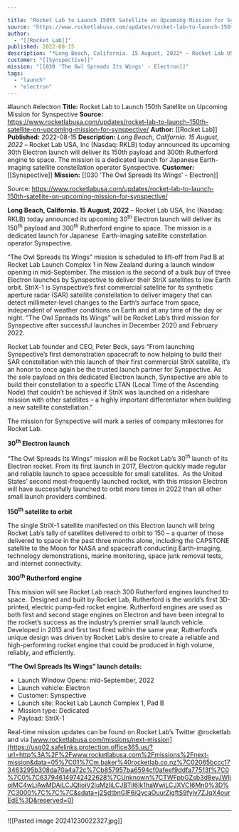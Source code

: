 ```yaml
---

title: "Rocket Lab to Launch 150th Satellite on Upcoming Mission for Synspective "
source: "https://www.rocketlabusa.com/updates/rocket-lab-to-launch-150th-satellite-on-upcoming-mission-for-synspective/"
author:
  - "[[Rocket Lab]]"
published: 2022-08-15
description: "*Long Beach, California. 15 August, 2022* – Rocket Lab USA, Inc (Nasdaq: RKLB) today announced its upcoming 30th Electron launch will deliver its 150th payload and 300th Rutherford engine to space. The mission is a dedicated launch for Japanese Earth-imaging satellite constellation operator Synspective."
customer: "[[Synspective]]"
mission: "[[030 'The Owl Spreads Its Wings' - Electron]]"
tags:
  - "launch"
  - "electron"
---
```


#launch #electron
**Title:** Rocket Lab to Launch 150th Satellite on Upcoming Mission for Synspective 
**Source:** https://www.rocketlabusa.com/updates/rocket-lab-to-launch-150th-satellite-on-upcoming-mission-for-synspective/
**Author:** [[Rocket Lab]]
**Published:** 2022-08-15
**Description:** *Long Beach, California. 15 August, 2022* – Rocket Lab USA, Inc (Nasdaq: RKLB) today announced its upcoming 30th Electron launch will deliver its 150th payload and 300th Rutherford engine to space. The mission is a dedicated launch for Japanese Earth-imaging satellite constellation operator Synspective.
**Customer:** [[Synspective]]
**Mission:** [[030 'The Owl Spreads Its Wings' - Electron]]

Source: https://www.rocketlabusa.com/updates/rocket-lab-to-launch-150th-satellite-on-upcoming-mission-for-synspective/

**Long Beach, California. 15 August, 2022** – Rocket Lab USA, Inc (Nasdaq: RKLB) today announced its upcoming 30<sup>th</sup> Electron launch will deliver its 150<sup>th</sup> payload and 300<sup>th</sup> Rutherford engine to space. The mission is a dedicated launch for Japanese  Earth-imaging satellite constellation operator Synspective.

“The Owl Spreads Its Wings” mission is scheduled to lift-off from Pad B at Rocket Lab Launch Complex 1 in New Zealand during a launch window opening in mid-September. The mission is the second of a bulk buy of three Electron launches by Synspective to deliver their StriX satellites to low Earth orbit. StriX-1 is Synspective’s first commercial satellite for its synthetic aperture radar (SAR) satellite constellation to deliver imagery that can detect millimeter-level changes to the Earth’s surface from space, independent of weather conditions on Earth and at any time of the day or night. “The Owl Spreads Its Wings” will be Rocket Lab’s third mission for Synspective after successful launches in December 2020 and February 2022.

Rocket Lab founder and CEO, Peter Beck, says “From launching Synspective’s first demonstration spacecraft to now helping to build their SAR constellation with this launch of their first commercial StriX satellite, it’s an honor to once again be the trusted launch partner for Synspective. As the sole payload on this dedicated Electron launch, Synspective are able to build their constellation to a specific LTAN (Local Time of the Ascending Node) that couldn’t be achieved if StriX was launched on a rideshare mission with other satellites – a highly important differentiator when building a new satellite constellation.”

The mission for Synspective will mark a series of company milestones for Rocket Lab.

**30<sup>th</sup> Electron launch**

“The Owl Spreads Its Wings” mission will be Rocket Lab’s 30<sup>th</sup> launch of its Electron rocket. From its first launch in 2017, Electron quickly made regular and reliable launch to space accessible for small satellites.  As the United States’ second most-frequently launched rocket, with this mission Electron will have successfully launched to orbit more times in 2022 than all other small launch providers combined.

**150<sup>th</sup> satellite to orbit**

The single StriX-1 satellite manifested on this Electron launch will bring Rocket Lab’s tally of satellites delivered to orbit to 150 – a quarter of those delivered to space in the past three months alone, including the CAPSTONE satellite to the Moon for NASA and spacecraft conducting Earth-imaging, technology demonstrations, marine monitoring, space junk removal tests, and internet connectivity.

**300<sup>th</sup> Rutherford engine**

This mission will see Rocket Lab reach 300 Rutherford engines launched to space.  Designed and built by Rocket Lab, Rutherford is the world’s first 3D-printed, electric pump-fed rocket engine. Rutherford engines are used as both first and second stage engines on Electron and have been integral to the rocket’s success as the industry’s premier small launch vehicle. Developed in 2013 and first test fired within the same year, Rutherford’s unique design was driven by Rocket Lab’s desire to create a reliable and high-performing rocket engine that could be produced in high volume, reliably, and efficiently.

**“The Owl Spreads Its Wings” launch details:** 

- Launch Window Opens: mid-September, 2022
- Launch vehicle: Electron
- Customer: Synspective
- Launch site: Rocket Lab Launch Complex 1, Pad B
- Mission type: Dedicated
- Payload: StriX-1

Real-time mission updates can be found on Rocket Lab’s Twitter @rocketlab and via [www.rocketlabusa.com/missions/next-mission](https://usg02.safelinks.protection.office365.us/?url=http%3A%2F%2Fwww.rocketlabusa.com%2Fmissions%2Fnext-mission&data=05%7C01%7Cm.baker%40rocketlab.co.nz%7C02065bccc173463295b308da70a4a72c%7Cb857957ba6594cf0afeef9ddfa77513f%7C0%7C0%7C637946149742422628%7CUnknown%7CTWFpbGZsb3d8eyJWIjoiMC4wLjAwMDAiLCJQIjoiV2luMzIiLCJBTiI6Ik1haWwiLCJXVCI6Mn0%3D%7C3000%7C%7C%7C&sdata=j2SdtbnGIF6iQycaOuurZigftS9fyjv7ZJqX4ourEdE%3D&reserved=0)

---

![[Pasted image 20241230022327.jpg]]